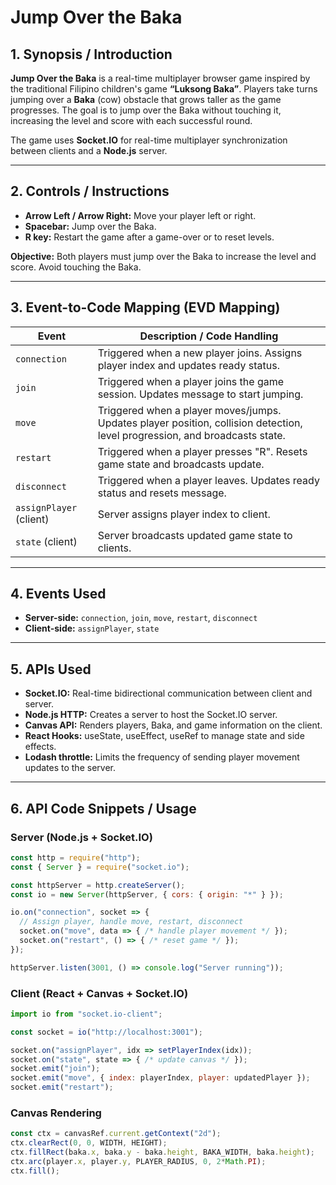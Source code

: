 
# Jump Over the Baka

## 1. Synopsis / Introduction
**Jump Over the Baka** is a real-time multiplayer browser game inspired by the traditional Filipino children's game **“Luksong Baka”**. Players take turns jumping over a **Baka** (cow) obstacle that grows taller as the game progresses. The goal is to jump over the Baka without touching it, increasing the level and score with each successful round.

The game uses **Socket.IO** for real-time multiplayer synchronization between clients and a **Node.js** server.

---

## 2. Controls / Instructions

- **Arrow Left / Arrow Right:** Move your player left or right.  
- **Spacebar:** Jump over the Baka.  
- **R key:** Restart the game after a game-over or to reset levels.  

**Objective:** Both players must jump over the Baka to increase the level and score. Avoid touching the Baka.

---

## 3. Event-to-Code Mapping (EVD Mapping)

| Event                 | Description / Code Handling |
|-----------------------|----------------------------|
| `connection`          | Triggered when a new player joins. Assigns player index and updates ready status. |
| `join`                | Triggered when a player joins the game session. Updates message to start jumping. |
| `move`                | Triggered when a player moves/jumps. Updates player position, collision detection, level progression, and broadcasts state. |
| `restart`             | Triggered when a player presses "R". Resets game state and broadcasts update. |
| `disconnect`          | Triggered when a player leaves. Updates ready status and resets message. |
| `assignPlayer` (client) | Server assigns player index to client. |
| `state` (client)      | Server broadcasts updated game state to clients. |

---

## 4. Events Used

- **Server-side:** `connection`, `join`, `move`, `restart`, `disconnect`  
- **Client-side:** `assignPlayer`, `state`  

---

## 5. APIs Used

- **Socket.IO:** Real-time bidirectional communication between client and server.  
- **Node.js HTTP:** Creates a server to host the Socket.IO server.  
- **Canvas API:** Renders players, Baka, and game information on the client.  
- **React Hooks:** useState, useEffect, useRef to manage state and side effects.  
- **Lodash throttle:** Limits the frequency of sending player movement updates to the server.  

---

## 6. API Code Snippets / Usage

### Server (Node.js + Socket.IO)
```javascript
const http = require("http");
const { Server } = require("socket.io");

const httpServer = http.createServer();
const io = new Server(httpServer, { cors: { origin: "*" } });

io.on("connection", socket => {
  // Assign player, handle move, restart, disconnect
  socket.on("move", data => { /* handle player movement */ });
  socket.on("restart", () => { /* reset game */ });
});

httpServer.listen(3001, () => console.log("Server running"));
````

### Client (React + Canvas + Socket.IO)

```javascript
import io from "socket.io-client";

const socket = io("http://localhost:3001");

socket.on("assignPlayer", idx => setPlayerIndex(idx));
socket.on("state", state => { /* update canvas */ });
socket.emit("join");
socket.emit("move", { index: playerIndex, player: updatedPlayer });
socket.emit("restart");
```

### Canvas Rendering

```javascript
const ctx = canvasRef.current.getContext("2d");
ctx.clearRect(0, 0, WIDTH, HEIGHT);
ctx.fillRect(baka.x, baka.y - baka.height, BAKA_WIDTH, baka.height);
ctx.arc(player.x, player.y, PLAYER_RADIUS, 0, 2*Math.PI);
ctx.fill();
```


